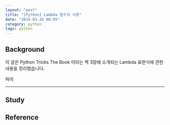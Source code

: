 ```yaml
---
layout: "post"
title: "[Python] Lambda 함수의 사용"
date: "2019-03-26 00:05"
category: python
tags: python
---
```


## Background
이 글은 Python Tricks The Book 이라는 책 3장에 소개되는 Lambda 표현식에 관한 내용을 정리했습니다.

파이

---


## Study


## Reference
